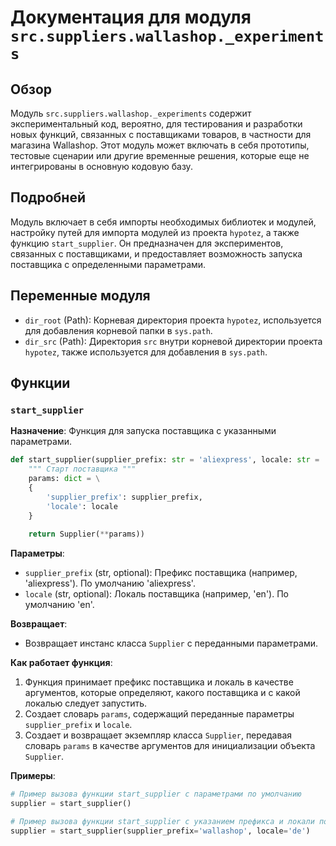 # Документация для модуля `src.suppliers.wallashop._experiments`

## Обзор

Модуль `src.suppliers.wallashop._experiments` содержит экспериментальный код, вероятно, для тестирования и разработки новых функций, связанных с поставщиками товаров, в частности для магазина Wallashop.  Этот модуль может включать в себя прототипы, тестовые сценарии или другие временные решения, которые еще не интегрированы в основную кодовую базу.

## Подробней

Модуль включает в себя импорты необходимых библиотек и модулей, настройку путей для импорта модулей из проекта `hypotez`, а также функцию `start_supplier`. Он предназначен для экспериментов, связанных с поставщиками, и предоставляет возможность запуска поставщика с определенными параметрами.

## Переменные модуля

- `dir_root` (Path): Корневая директория проекта `hypotez`, используется для добавления корневой папки в `sys.path`.
- `dir_src` (Path): Директория `src` внутри корневой директории проекта `hypotez`, также используется для добавления в `sys.path`.

## Функции

### `start_supplier`

**Назначение**: Функция для запуска поставщика с указанными параметрами.

```python
def start_supplier(supplier_prefix: str = 'aliexpress', locale: str = 'en' ):
    """ Старт поставщика """
    params: dict = \
    {
        'supplier_prefix': supplier_prefix,
        'locale': locale
    }
    
    return Supplier(**params))
```

**Параметры**:
- `supplier_prefix` (str, optional): Префикс поставщика (например, 'aliexpress'). По умолчанию 'aliexpress'.
- `locale` (str, optional): Локаль поставщика (например, 'en'). По умолчанию 'en'.

**Возвращает**:
- Возвращает инстанс класса `Supplier` с переданными параметрами.

**Как работает функция**:

1. Функция принимает префикс поставщика и локаль в качестве аргументов, которые определяют, какого поставщика и с какой локалью следует запустить.
2. Создает словарь `params`, содержащий переданные параметры `supplier_prefix` и `locale`.
3. Создает и возвращает экземпляр класса `Supplier`, передавая словарь `params` в качестве аргументов для инициализации объекта `Supplier`.

**Примеры**:

```python
# Пример вызова функции start_supplier с параметрами по умолчанию
supplier = start_supplier()

# Пример вызова функции start_supplier с указанием префикса и локали поставщика
supplier = start_supplier(supplier_prefix='wallashop', locale='de')